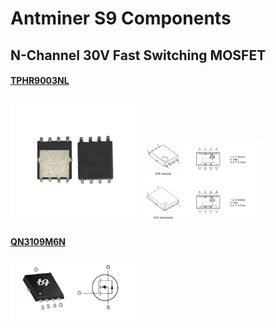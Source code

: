 # Antminer S9 Components

## N-Channel 30V Fast Switching MOSFET

#### [TPHR9003NL](./Assets/TPHR9003NL.pdf)
<img src="./Assets/TPHR9003NL.png" width="200px">
<img src="./Assets/TPHR9003NL-1.png" width="200px">

#### [QN3109M6N](./Assets/QN3109M6N.pdf)
<img src="./Assets/QN3109M6N.jpeg" width="200px">
